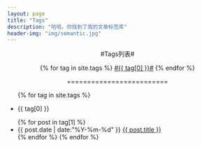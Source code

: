 ```yaml
---
layout: page
title: "Tags"
description: "哈哈，你找到了我的文章标签库"  
header-img: "img/semantic.jpg"  
---
```


<p style="text-align: center;">#Tags列表#</p>
<div id='tag_cloud'>
<p style="text-align: center;">{% for tag in site.tags %}
<a href="#{{ tag[0] }}" title="{{ tag[0] }}" rel="{{ tag[1].size }}">#{{ tag[0] }}#</a>
{% endfor %}</p>
</div>

<p style="text-align: center;">=========================</p>

<ul class="listing">
{% for tag in site.tags %}
  <p style="text-align: center;"><li class="listing-seperator" id="{{ tag[0] }}">{{ tag[0] }}</li></p>
{% for post in tag[1] %}
  <li class="listing-item">
  <time datetime="{{ post.date | date:"%Y-%m-%d" }}">{{ post.date | date:"%Y-%m-%d" }}</time>
  <a href="{{ post.url }}" title="{{ post.title }}">{{ post.title }}</a>
  </li>
{% endfor %}
{% endfor %}
</ul>

<script src="/media/js/jquery.tagcloud.js" type="text/javascript" charset="utf-8"></script> 
<script language="javascript">
$.fn.tagcloud.defaults = {
    size: {start: 1, end: 1, unit: 'em'},
      color: {start: '#f8e0e6', end: '#ff3333'}
};

$(function () {
    $('#tag_cloud a').tagcloud();
});
</script>
